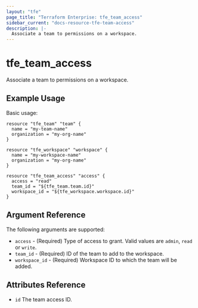 ```yaml
---
layout: "tfe"
page_title: "Terraform Enterprise: tfe_team_access"
sidebar_current: "docs-resource-tfe-team-access"
description: |-
  Associate a team to permissions on a workspace.
---
```


# tfe_team_access

Associate a team to permissions on a workspace.

## Example Usage

Basic usage:

```hcl
resource "tfe_team" "team" {
  name = "my-team-name"
  organization = "my-org-name"
}

resource "tfe_workspace" "workspace" {
  name = "my-workspace-name"
  organization = "my-org-name"
}

resource "tfe_team_access" "access" {
  access = "read"
  team_id = "${tfe_team.team.id}"
  workspace_id = "${tfe_workspace.workspace.id}"
}
```

## Argument Reference

The following arguments are supported:

* `access` - (Required) Type of access to grant. Valid values are `admin`,
  `read` or `write`.
* `team_id` - (Required) ID of the team to add to the workspace.
* `workspace_id` - (Required) Workspace ID to which the team will be added.

## Attributes Reference

* `id` The team access ID.
